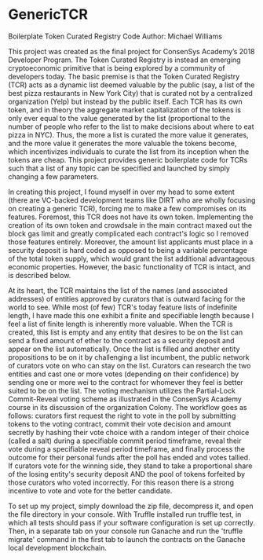 # GenericTCR
Boilerplate Token Curated Registry Code
  Author: Michael Williams

This project was created as the final project for ConsenSys Academy’s 2018 Developer Program. The Token Curated Registry is instead an emerging cryptoeconomic primitive that is being explored by a community of developers today. The  basic premise is that the Token Curated Registry (TCR) acts as a dynamic list deemed valuable by the public (say, a list of the best pizza restaurants in New York City) that is curated not by a centralized organization (Yelp) but  instead by the public itself. Each TCR has its own token, and in theory the aggregate market capitalization of the tokens is only ever equal to the value generated by the list (proportional to the number of people who refer to the list to make decisions about where to eat pizza in NYC). Thus, the more a list is curated the more value it generates, and the more value it generates the more valuable the tokens become, which incentivizes individuals to curate the list from its inception when the tokens are cheap. This project provides generic boilerplate code for TCRs such that a list of any topic can be specified and launched by simply changing a few parameters.

In creating this project, I found myself in over my head to some extent (there are VC-backed development teams like DIRT who are wholly focusing on creating a generic TCR), forcing me to make a few compromises on its features. Foremost, this TCR does not have its own token. Implementing the creation of its own token and crowdsale in the main contract maxed out the block gas limit and greatly complicated each contract's logic so I  removed those features entirely. Moreover, the amount list applicants must place in a security deposit is hard coded as opposed to being a variable percentage of the total token supply, which would grant the list additional advantageous economic properties. However, the basic functionality of TCR is intact, and is described below.

At its heart, the TCR maintains the list of the names (and associated addresses) of entities approved by curators that is outward facing for the world to see. While most (of few) TCR's today feature lists of indefinite length, I have made this one exhibit a finite and specifiable length because I feel a list of finite length is inherently more valuable. When the TCR is created, this list is empty and any entity that desires to be on the list can send a fixed amount of ether to the contract as a security deposit and appear on the list automatically. Once the list is filled and another entity propositions to be on it by challenging a list incumbent, the public network of curators vote on who can stay on the list. Curators can research the two entities and cast one or more votes (depending on their confidence) by sending one or more wei to the contract for whomever they feel is better suited to be on the list. The voting mechanism utilizes the Partial-Lock Commit-Reveal voting scheme as illustrated in the ConsenSys Academy course in its discussion of the organization Colony. The workflow goes as follows: curators first request the right to vote in the poll by submitting tokens to the voting contract, commit their vote decision and amount secretly by hashing their vote choice with a random integer of their choice (called a salt) during a specifiable commit period timeframe, reveal their vote during a specifiable reveal period timeframe, and finally process the outcome for their personal funds after the poll has ended and votes tallied. If curators vote for the winning side, they stand to take a proportional share of the losing entity's security deposit AND the pool of tokens forfeited by those curators who voted incorrectly. For this reason there is a strong incentive to vote and vote for the better candidate.

To set up my project, simply download the zip file, decompress it, and open the file directory in your console. With Truffle installed run truffle test, in which all tests should pass if your software configuration is set up correctly. Then, in a separate tab on your console run Ganache and run the 'truffle migrate' command in the first tab to launch the contracts on the Ganache local development blockchain.
